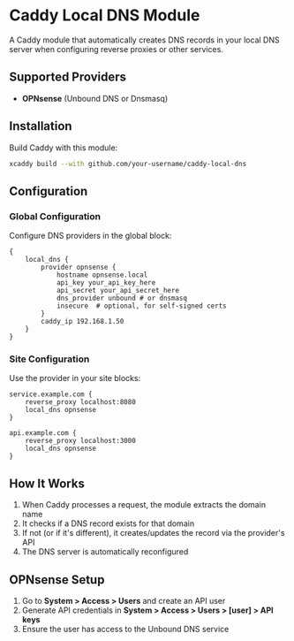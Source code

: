# Caddy Local DNS Module

A Caddy module that automatically creates DNS records in your local DNS server when configuring reverse proxies or other services.

## Supported Providers

- **OPNsense** (Unbound DNS or Dnsmasq)

## Installation

Build Caddy with this module:

```bash
xcaddy build --with github.com/your-username/caddy-local-dns
```

## Configuration

### Global Configuration

Configure DNS providers in the global block:

```caddyfile
{
    local_dns {
        provider opnsense {
            hostname opnsense.local
            api_key your_api_key_here
            api_secret your_api_secret_here
            dns_provider unbound # or dnsmasq
            insecure  # optional, for self-signed certs
        }
        caddy_ip 192.168.1.50
    }
}
```

### Site Configuration

Use the provider in your site blocks:

```caddyfile
service.example.com {
    reverse_proxy localhost:8080
    local_dns opnsense
}

api.example.com {
    reverse_proxy localhost:3000
    local_dns opnsense
}
```

## How It Works

1. When Caddy processes a request, the module extracts the domain name
2. It checks if a DNS record exists for that domain
3. If not (or if it's different), it creates/updates the record via the provider's API
4. The DNS server is automatically reconfigured

## OPNsense Setup

1. Go to **System > Access > Users** and create an API user
2. Generate API credentials in **System > Access > Users > [user] > API keys**
3. Ensure the user has access to the Unbound DNS service

